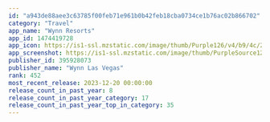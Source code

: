 ```yaml
---
id: "a943de88aee3c63785f00feb71e961b0b42feb18cba0734ce1b76ac02b866702"
category: "Travel"
app_name: "Wynn Resorts"
app_id: 1474419728
app_icon: https://is1-ssl.mzstatic.com/image/thumb/Purple126/v4/b9/4c/29/b94c29cb-a6e4-68e8-2c9c-dcab83c276b0/AppIcon-0-0-1x_U007emarketing-0-0-0-5-0-0-sRGB-0-0-0-GLES2_U002c0-512MB-85-220-0-0.png/1024x1024bb.png
app_screenshot: https://is1-ssl.mzstatic.com/image/thumb/PurpleSource126/v4/d6/c8/ab/d6c8abfa-4e8a-32b4-638d-b889347bec6d/f526dc2f-f60d-4d7a-8b99-2353784625f0_1121_Wynn_Apple_6.5_screen_1.png/1242x2688bb.png
publisher_id: 395928073
publisher_name: "Wynn Las Vegas"
rank: 452
most_recent_release: 2023-12-20 00:00:00
release_count_in_past_year: 8
release_count_in_past_year_category: 17
release_count_in_past_year_top_in_category: 35
---
```


